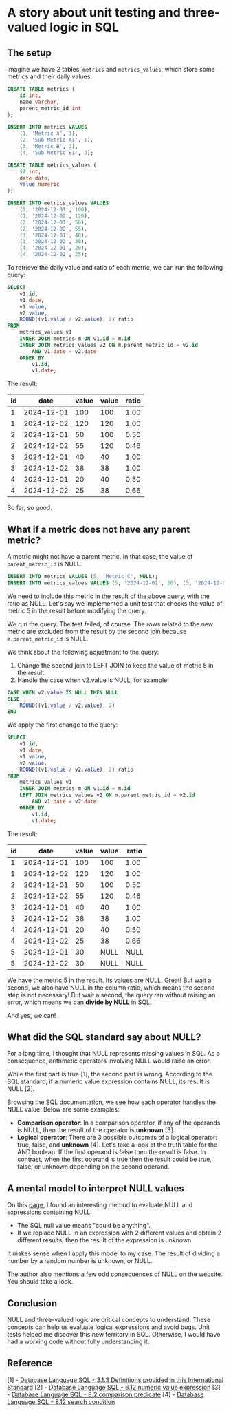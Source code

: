 # A story about unit testing and three-valued logic in SQL

## The setup

Imagine we have 2 tables, `metrics` and `metrics_values`, which store some metrics and their daily values.

```sql
CREATE TABLE metrics (
	id int,
	name varchar,
	parent_metric_id int
);

INSERT INTO metrics VALUES 
    (1, 'Metric A', 1),
    (2, 'Sub Metric A1', 1),
    (3, 'Metric B', 3), 
    (4, 'Sub Metric B1', 3);

CREATE TABLE metrics_values (
	id int,
	date date,
	value numeric
);

INSERT INTO metrics_values VALUES 
    (1, '2024-12-01', 100), 
    (1, '2024-12-02', 120), 
    (2, '2024-12-01', 50),
    (2, '2024-12-02', 55),
    (3, '2024-12-01', 40),
    (3, '2024-12-02', 38),
    (4, '2024-12-01', 20),
    (4, '2024-12-02', 25);
```

To retrieve the daily value and ratio of each metric, we can run the following query:

```sql
SELECT
	v1.id,
	v1.date,
	v1.value,
	v2.value,
	ROUND((v1.value / v2.value), 2) ratio
FROM
	metrics_values v1
	INNER JOIN metrics m ON v1.id = m.id
	INNER JOIN metrics_values v2 ON m.parent_metric_id = v2.id
		AND v1.date = v2.date
	ORDER BY
		v1.id,
		v1.date;
```

The result:

| id  |    date    | value | value | ratio |
| --- | ---------- | ----- | ----- | ----- |
| 1   | 2024-12-01 | 100   | 100   | 1.00  |
| 1   | 2024-12-02 | 120   | 120   | 1.00  |
| 2   | 2024-12-01 | 50    | 100   | 0.50  |
| 2   | 2024-12-02 | 55    | 120   | 0.46  |
| 3   | 2024-12-01 | 40    | 40    | 1.00  |
| 3   | 2024-12-02 | 38    | 38    | 1.00  |
| 4   | 2024-12-01 | 20    | 40    | 0.50  |
| 4   | 2024-12-02 | 25    | 38    | 0.66  |

So far, so good.

## What if a metric does not have any parent metric?

A metric might not have a parent metric. In that case, the value of `parent_metric_id` is NULL.

```sql
INSERT INTO metrics VALUES (5, 'Metric C', NULL);
INSERT INTO metrics_values VALUES (5, '2024-12-01', 30), (5, '2024-12-02', 30);
```

We need to include this metric in the result of the above query, with the ratio as NULL. Let's say we implemented a unit test that checks the value of metric 5 in the result before modifying the query.

We run the query. The test failed, of course. The rows related to the new metric are excluded from the result by the second join because `m.parent_metric_id` is NULL. 

We think about the following adjustment to the query:
1. Change the second join to LEFT JOIN to keep the value of metric 5 in the result.
2. Handle the case when v2.value is NULL, for example:

```sql
CASE WHEN v2.value IS NULL THEN NULL
ELSE 
    ROUND((v1.value / v2.value), 2)
END
```

We apply the first change to the query:

```sql
SELECT
	v1.id,
	v1.date,
	v1.value,
	v2.value,
	ROUND((v1.value / v2.value), 2) ratio
FROM
	metrics_values v1
	INNER JOIN metrics m ON v1.id = m.id
	LEFT JOIN metrics_values v2 ON m.parent_metric_id = v2.id
		AND v1.date = v2.date
	ORDER BY
		v1.id,
		v1.date;
```

The result:

| id  |    date    | value | value | ratio |
| --- | ---------- | ----- | ----- | ----- |
| 1   | 2024-12-01 | 100   | 100   | 1.00  |
| 1   | 2024-12-02 | 120   | 120   | 1.00  |
| 2   | 2024-12-01 | 50    | 100   | 0.50  |
| 2   | 2024-12-02 | 55    | 120   | 0.46  |
| 3   | 2024-12-01 | 40    | 40    | 1.00  |
| 3   | 2024-12-02 | 38    | 38    | 1.00  |
| 4   | 2024-12-01 | 20    | 40    | 0.50  |
| 4   | 2024-12-02 | 25    | 38    | 0.66  |
| 5   | 2024-12-01 | 30    | NULL  | NULL  |
| 5   | 2024-12-02 | 30    | NULL  | NULL  |

We have the metric 5 in the result. Its values are NULL. Great! But wait a second, we also have NULL in the column ratio, which means the second step is not necessary!
But wait a second, the query ran without raising an error, which means we can **divide by NULL** in SQL.

And yes, we can!

## What did the SQL standard say about NULL?
For a long time, I thought that NULL represents missing values in SQL. As a consequence, arithmetic operators involving NULL would raise an error.

While the first part is true [1], the second part is wrong. According to the SQL standard, if a numeric value expression contains NULL, its result is NULL [2].

Browsing the SQL documentation, we see how each operator handles the NULL value. Below are some examples:
- **Comparison operator**: In a comparison operator, if any of the operands is NULL, then the result of the operator is **unknown** [3].
- **Logical operator**: There are 3 possible outcomes of a logical operator: true, false, and **unknown** [4]. Let's take a look at the truth table for the AND boolean. If the first operand is false then the result is false. In contrast, when the first operand is true then the result could be true, false, or unknown depending on the second operand.

## A mental model to interpret NULL values

On this [page](https://modern-sql.com/concept/three-valued-logic), I found an interesting method to evaluate NULL and expressions containing NULL:

- The SQL null value means "could be anything".
- If we replace NULL in an expression with 2 different values and obtain 2 different results, then the result of the expression is unknown.

It makes sense when I apply this model to my case. The result of dividing a number by a random number is unknown, or NULL.

The author also mentions a few odd consequences of NULL on the website. You should take a look.

## Conclusion
NULL and three-valued logic are critical concepts to understand. These concepts can help us evaluate logical expressions and avoid bugs. Unit tests helped me discover this new territory in SQL. Otherwise, I would have had a working code without fully understanding it.

## Reference

[1] - [Database Language SQL - 3.1.3  Definitions provided in this International Standard](https://www.contrib.andrew.cmu.edu/~shadow/sql/sql1992.txt)
[2] - [Database Language SQL -  6.12 numeric value expression](https://www.contrib.andrew.cmu.edu/~shadow/sql/sql1992.txt)
[3] - [Database Language SQL -   8.2 comparison predicate](https://www.contrib.andrew.cmu.edu/~shadow/sql/sql1992.txt)
[4] - [Database Language SQL -   8.12 search condition](https://www.contrib.andrew.cmu.edu/~shadow/sql/sql1992.txt)